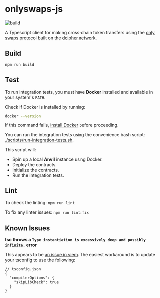 # onlyswaps-js
![build](https://github.com/randa-mu/onlyswaps-js/actions/workflows/build.yml/badge.svg)

A Typescript client for making cross-chain token transfers using the [only swaps](https://onlyswaps.dcipher.network) protocol built on the [dcipher network](https://dcipher.network).

## Build
`npm run build`

## Test
To run integration tests, you must have **Docker** installed and available in your system's `PATH`.

Check if Docker is installed by running:

```bash
docker --version
```

If this command fails, [install Docker](https://docs.docker.com/get-started/get-docker/) before proceeding.

You can run the integration tests using the convenience bash script: [./scripts/run-integration-tests.sh](./scripts/run-integration-tests.sh).

This script will:

- Spin up a local **Anvil** instance using Docker.
- Deploy the contracts.
- Initialize the contracts.
- Run the integration tests.

## Lint
To check the linting: `npm run lint`

To fix any linter issues: `npm run lint:fix`

## Known Issues

**tsc throws a `Type instantiation is excessively deep and possibly infinite.` error**  
 
This appears to be [an issue in viem](https://github.com/wevm/viem/issues/3726).
The easiest workaround is to update your tsconfig to use the following:

```
// tsconfig.json
{
  "compilerOptions": {
    "skipLibCheck": true
  }
}
```
